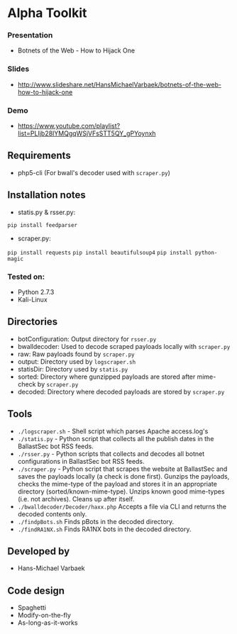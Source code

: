 Alpha Toolkit
==========

### Presentation 
* Botnets of the Web - How to Hijack One

### Slides
* http://www.slideshare.net/HansMichaelVarbaek/botnets-of-the-web-how-to-hijack-one

### Demo
* https://www.youtube.com/playlist?list=PLIjb28IYMQgqWSjVFsSTT5QY_gPYoynxh

Requirements
------------
* php5-cli (For bwall's decoder used with `scraper.py`)

Installation notes
------------------
* statis.py & rsser.py:

`pip install feedparser`

* scraper.py: 

`pip install requests`
`pip install beautifulsoup4`
`pip install python-magic`

### Tested on:
* Python 2.7.3
* Kali-Linux

Directories
------------
* botConfiguration: Output directory for `rsser.py`
* bwalldecoder: Used to decode scraped payloads locally with `scraper.py`
* raw: Raw payloads found by `scraper.py`
* output: Directory used by `logscraper.sh`
* statisDir: Directory used by `statis.py`
* sorted: Directory where gunzipped payloads are stored after mime-check by `scraper.py`
* decoded: Directory where decoded payloads are stored by `scraper.py`

Tools
-----
* `./logscraper.sh` - Shell script which parses Apache access.log's
* `./statis.py` - Python script that collects all the publish dates in the BallastSec bot RSS feeds.
* `./rsser.py` - Python scripts that collects and decodes all botnet configurations in BallastSec bot RSS feeds.
* `./scraper.py` - Python script that scrapes the website at BallastSec and saves the payloads locally (a check is done first). Gunzips the payloads, checks the mime-type of the payload and stores it in an appropriate directory (sorted/known-mime-type). Unzips known good mime-types (i.e. not archives). Cleans up after itself.
* `./bwalldecoder/Decoder/haxx.php` Accepts a file via CLI and returns the decoded contents only.
* `./findpBots.sh` Finds pBots in the decoded directory.
* `./findRA1NX.sh` Finds RA1NX bots in the decoded directory.

Developed by
------------
* Hans-Michael Varbaek

Code design
-----------
* Spaghetti
* Modify-on-the-fly
* As-long-as-it-works